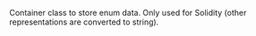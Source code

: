 Container class to store enum data. Only used for Solidity (other representations are converted to string).